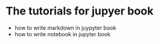 # The tutorials for jupyer book

- how to write markdown in juypyter book
- how to write notebook in jupyter book

